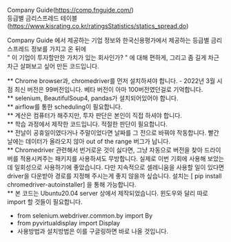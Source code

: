 Company Guide(https://comp.fnguide.com/)   
등급별 금리스프레드 테이블(https://www.kisrating.co.kr/ratingsStatistics/statics_spread.do)

Company Guide 에서 제공하는 기업 정보와 한국신용평가에서 제공하는 등급별 금리스프레드 정보를 가지고 온 뒤에       
" 이 기업이 투자할만한 가치가 있는 회사인가? " 에 대해 편하게, 그리고 좀 길게 차근차근 살펴보고 싶어 만든 코드입니다.   

**  Chrome browser과, chromedriver를 먼저 설치하셔야 합니다. - 2022년 3월 시점 최신 버전은 99버전입니다. 베타 버전이 아마 100버전였던걸로 기억합니다.   
**  selenium, BeautifulSoup4, pandas가 설치되어있어야 합니다.  
**  airflow를 통한 scheduling이 필요합니다.     
**  계산은 컴퓨터가 해주지만, 투자 판단은 본인이 직접 하셔야 합니다.     
**  학습 과정에서 제작한 코드입니다. 적절한 판단이 필요합니다.    
**  전날이 공휴일이였다거나 주말이었다면 날짜를 그 전으로 바꿔야 작동합니다. 빨간 날에는 데이터가 올라오지 않아 out of the range 버그가 납니다.  
** Chromedriver 관련해서 번거로운 것이 싫다면, 그냥 자동으로 버전을 찾아 드라이버를 적용시켜주는 패키지를 사용하셔도 무방합니다. 실제로 이번 기회에 사용해 보았는데 일회성으로 사용하기에 좋았습니다. 다만 지속적으로 셀레니움을 사용할 일이 있다면 driver을 다운받아 경로를 지정해 주시는게 좋지 않을까 싶습니다. 설치는 [ pip install chromedriver-autoinstaller] 을 통해 가능합니다.    
**  본 코드는 Ubuntu20.04 server 상에서 제작되었습니다. 윈도우와 달리 따로 import 할 것들이 필요합니다.
  - from selenium.webdriver.common.by import By  
  - from pyvirtualdisplay import Display     
  - 사용방법과 설치방법은 이를 구글링하면 바로 나올 것입니다.   





